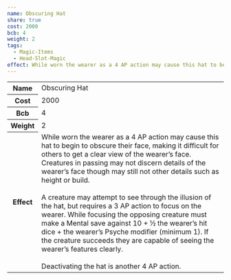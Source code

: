 ```yaml
---
name: Obscuring Hat
share: true
cost: 2000
bcb: 4
weight: 2
tags:
  - Magic-Items
  - Head-Slot-Magic
effect: While worn the wearer as a 4 AP action may cause this hat to begin to obscure their face, making it difficult for others to get a clear view of the wearer’s face. Creatures in passing may not discern details of the wearer’s face though may still not other details such as height or build.<br><br>A creature may attempt to see through the illusion of the hat, but requires a 3 AP action to focus on the wearer. While focusing the opposing creature must make a Mental save against 10 + ½ the wearer’s hit dice + the wearer’s Psyche modifier (minimum 1). If the creature succeeds they are capable of seeing the wearer’s features clearly.<br><br>Deactivating the hat is another 4 AP action.
---
```

<p><span dir="ltr" style="overflow-x: auto;"><table><tbody><tr><th dir="ltr">Name</th><td dir="ltr">Obscuring Hat</td></tr><tr><th dir="ltr">Cost</th><td dir="auto">2000</td></tr><tr><th dir="ltr">Bcb</th><td dir="auto">4</td></tr><tr><th dir="ltr">Weight</th><td dir="auto">2</td></tr><tr><th dir="ltr">Effect</th><td dir="ltr">While worn the wearer as a 4 AP action may cause this hat to begin to obscure their face, making it difficult for others to get a clear view of the wearer’s face. Creatures in passing may not discern details of the wearer’s face though may still not other details such as height or build.<br><br>A creature may attempt to see through the illusion of the hat, but requires a 3 AP action to focus on the wearer. While focusing the opposing creature must make a Mental save against 10 + ½ the wearer’s hit dice + the wearer’s Psyche modifier (minimum 1). If the creature succeeds they are capable of seeing the wearer’s features clearly.<br><br>Deactivating the hat is another 4 AP action.</td></tr></tbody></table></span></p>